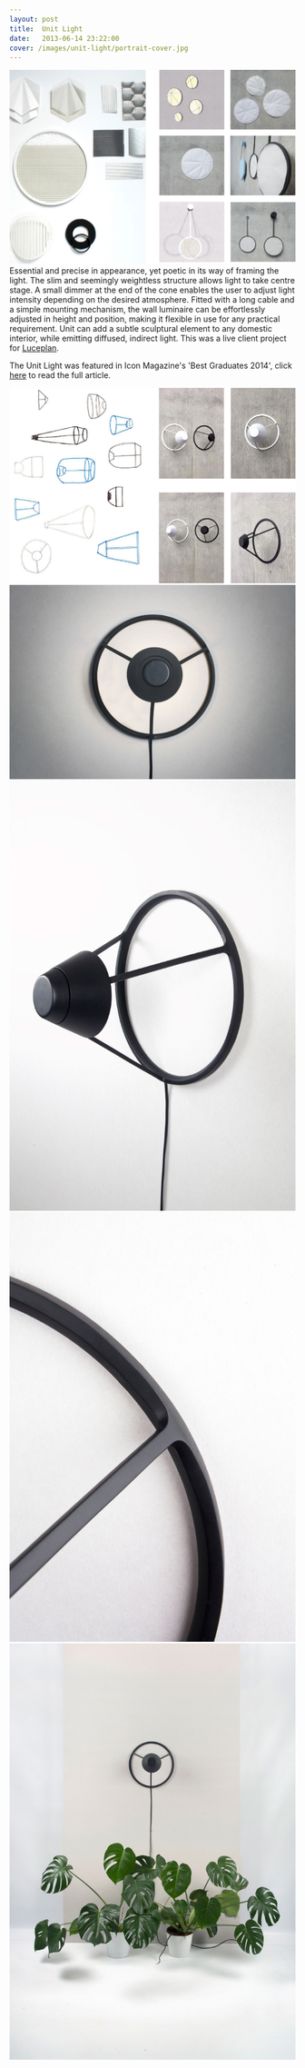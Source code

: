 ```yaml
---
layout: post
title:  Unit Light
date:   2013-06-14 23:22:00
cover: /images/unit-light/portrait-cover.jpg
---
```



![Close-Up One](/images/unit-light/research.jpg)
Essential and precise in appearance, yet poetic in its way of framing the light.
The slim and seemingly weightless structure allows light to take centre stage. A small dimmer at the end of the cone enables the user to adjust light intensity depending on the desired atmosphere. Fitted with a long cable and a simple mounting mechanism, the wall luminaire can be effortlessly adjusted in height and position, making it flexible in use for any practical requirement.
Unit can add a subtle sculptural element to any domestic interior, while emitting diffused, indirect light.
This was a live client project for <a href="http://www.luceplan.com/Site/index.php?intLangID=1">Luceplan</a>.

The Unit Light was featured in Icon Magazine's 'Best Graduates 2014', click <a href="http://www.iconeye.com/design/features/item/11119-graduates-2014">here</a> to read the full article.



![Close-Up One](/images/unit-light/sketches.jpg)
![Close-Up One](/images/unit-light/unit-front.jpg)
![Close-Up One](/images/unit-light/unit-side.jpg)
![Close-Up One](/images/unit-light/unit-detail.jpg)
![Close-Up One](/images/unit-light/unit-context.jpg)
